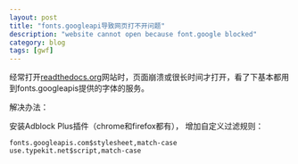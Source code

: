 ```yaml
---
layout: post
title: "fonts.googleapi导致网页打不开问题"
description: "website cannot open because font.google blocked"
category: blog
tags: [gwf]
---
```



经常打开[readthedocs.org](https://readthedocs.org)网站时，页面崩溃或很长时间才打开，看了下基本都用到fonts.googleapis提供的字体的服务。

解决办法：

安装Adblock Plus插件（chrome和firefox都有）， 增加自定义过滤规则：

~~~
fonts.googleapis.com$stylesheet,match-case
use.typekit.net$script,match-case
~~~
